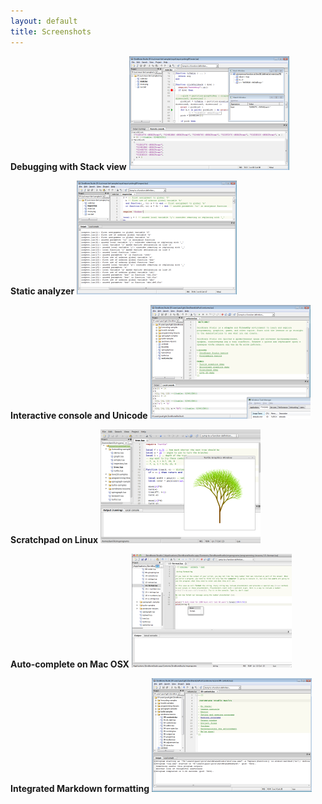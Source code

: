 ```yaml
---
layout: default
title: Screenshots
---
```


**Debugging with Stack view**
<a href="images/debugging.png">
<img src="images/scr-debugging.png" /></a>

**Static analyzer**
<a href="images/static-analysis.png">
<img src="images/scr-static-analysis.png" /></a>

**Interactive console and Unicode**
<a href="images/unicode-console.png">
<img src="images/scr-unicode-console.png" /></a>

**Scratchpad on Linux**
<a href="images/scratchpad-linux-mint.png">
<img src="images/scr-scratchpad-linux-mint.png" /></a>

**Auto-complete on Mac OSX**
<a href="images/autocomplete-osx.png">
<img src="images/scr-autocomplete-osx.png" /></a>

**Integrated Markdown formatting**
<a href="images/integrated-materials.png">
<img src="images/scr-integrated-materials.png" /></a>
